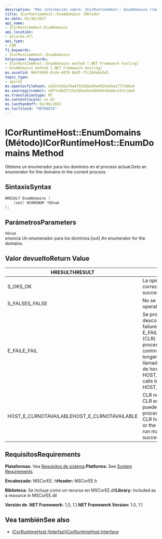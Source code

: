 ```yaml
---
description: 'Más información sobre: ICorRuntimeHost:: EnumDomains ((método)'
title: ICorRuntimeHost::EnumDomains (Método)
ms.date: 03/30/2017
api_name:
- ICorRuntimeHost.EnumDomains
api_location:
- mscoree.dll
api_type:
- COM
f1_keywords:
- ICorRuntimeHost::EnumDomains
helpviewer_keywords:
- ICorRuntimeHost::EnumDomains method [.NET Framework hosting]
- EnumDomains method [.NET Framework hosting]
ms.assetid: 96b74995-0cde-4876-b6df-7fc164e6a5d1
topic_type:
- apiref
ms.openlocfilehash: e581fe95a78a4f55d50a99e4925e03a1777268a9
ms.sourcegitcommit: ddf7edb67715a5b9a45e3dd44536dabc153c1de0
ms.translationtype: MT
ms.contentlocale: es-ES
ms.lasthandoff: 02/06/2021
ms.locfileid: "99784878"
---
```

# <a name="icorruntimehostenumdomains-method"></a><span data-ttu-id="656a2-103">ICorRuntimeHost::EnumDomains (Método)</span><span class="sxs-lookup"><span data-stu-id="656a2-103">ICorRuntimeHost::EnumDomains Method</span></span>

<span data-ttu-id="656a2-104">Obtiene un enumerador para los dominios en el proceso actual.</span><span class="sxs-lookup"><span data-stu-id="656a2-104">Gets an enumerator for the domains in the current process.</span></span>  
  
## <a name="syntax"></a><span data-ttu-id="656a2-105">Sintaxis</span><span class="sxs-lookup"><span data-stu-id="656a2-105">Syntax</span></span>  
  
```cpp  
HRESULT EnumDomains (  
    [out] HCORENUM *hEnum  
);  
```  
  
## <a name="parameters"></a><span data-ttu-id="656a2-106">Parámetros</span><span class="sxs-lookup"><span data-stu-id="656a2-106">Parameters</span></span>  

 `hEnum`  
 <span data-ttu-id="656a2-107">enuncia Un enumerador para los dominios.</span><span class="sxs-lookup"><span data-stu-id="656a2-107">[out] An enumerator for the domains.</span></span>  
  
## <a name="return-value"></a><span data-ttu-id="656a2-108">Valor devuelto</span><span class="sxs-lookup"><span data-stu-id="656a2-108">Return Value</span></span>  
  
|<span data-ttu-id="656a2-109">HRESULT</span><span class="sxs-lookup"><span data-stu-id="656a2-109">HRESULT</span></span>|<span data-ttu-id="656a2-110">Descripción</span><span class="sxs-lookup"><span data-stu-id="656a2-110">Description</span></span>|  
|-------------|-----------------|  
|<span data-ttu-id="656a2-111">S_OK</span><span class="sxs-lookup"><span data-stu-id="656a2-111">S_OK</span></span>|<span data-ttu-id="656a2-112">La operación se realizó correctamente.</span><span class="sxs-lookup"><span data-stu-id="656a2-112">The operation was successful.</span></span>|  
|<span data-ttu-id="656a2-113">S_FALSE</span><span class="sxs-lookup"><span data-stu-id="656a2-113">S_FALSE</span></span>|<span data-ttu-id="656a2-114">No se pudo completar la operación.</span><span class="sxs-lookup"><span data-stu-id="656a2-114">The operation failed to complete.</span></span>|  
|<span data-ttu-id="656a2-115">E_FAIL</span><span class="sxs-lookup"><span data-stu-id="656a2-115">E_FAIL</span></span>|<span data-ttu-id="656a2-116">Se produjo un error grave desconocido.</span><span class="sxs-lookup"><span data-stu-id="656a2-116">An unknown, catastrophic failure occurred.</span></span> <span data-ttu-id="656a2-117">Si un método devuelve E_FAIL, el Common Language Runtime (CLR) ya no se puede usar en el proceso.</span><span class="sxs-lookup"><span data-stu-id="656a2-117">If a method returns E_FAIL, the common language runtime (CLR) is no longer usable in the process.</span></span> <span data-ttu-id="656a2-118">Las llamadas subsiguientes a cualquier API de hospedaje devuelven HOST_E_CLRNOTAVAILABLE.</span><span class="sxs-lookup"><span data-stu-id="656a2-118">Subsequent calls to any hosting APIs return HOST_E_CLRNOTAVAILABLE.</span></span>|  
|<span data-ttu-id="656a2-119">HOST_E_CLRNOTAVAILABLE</span><span class="sxs-lookup"><span data-stu-id="656a2-119">HOST_E_CLRNOTAVAILABLE</span></span>|<span data-ttu-id="656a2-120">CLR no se ha cargado en un proceso o CLR está en un estado en el que no puede ejecutar código administrado ni procesar la llamada correctamente.</span><span class="sxs-lookup"><span data-stu-id="656a2-120">The CLR has not been loaded into a process, or the CLR is in a state in which it cannot run managed code or process the call successfully.</span></span>|  
  
## <a name="requirements"></a><span data-ttu-id="656a2-121">Requisitos</span><span class="sxs-lookup"><span data-stu-id="656a2-121">Requirements</span></span>  

 <span data-ttu-id="656a2-122">**Plataformas:** Vea [Requisitos de sistema](../../get-started/system-requirements.md).</span><span class="sxs-lookup"><span data-stu-id="656a2-122">**Platforms:** See [System Requirements](../../get-started/system-requirements.md).</span></span>  
  
 <span data-ttu-id="656a2-123">**Encabezado:** MSCorEE. h</span><span class="sxs-lookup"><span data-stu-id="656a2-123">**Header:** MSCorEE.h</span></span>  
  
 <span data-ttu-id="656a2-124">**Biblioteca:** Se incluye como un recurso en MSCorEE.dll</span><span class="sxs-lookup"><span data-stu-id="656a2-124">**Library:** Included as a resource in MSCorEE.dll</span></span>  
  
 <span data-ttu-id="656a2-125">**Versión de .NET Framework:** 1,0, 1,1</span><span class="sxs-lookup"><span data-stu-id="656a2-125">**.NET Framework Version:** 1.0, 1.1</span></span>  
  
## <a name="see-also"></a><span data-ttu-id="656a2-126">Vea también</span><span class="sxs-lookup"><span data-stu-id="656a2-126">See also</span></span>

- [<span data-ttu-id="656a2-127">ICorRuntimeHost (Interfaz)</span><span class="sxs-lookup"><span data-stu-id="656a2-127">ICorRuntimeHost Interface</span></span>](icorruntimehost-interface.md)
